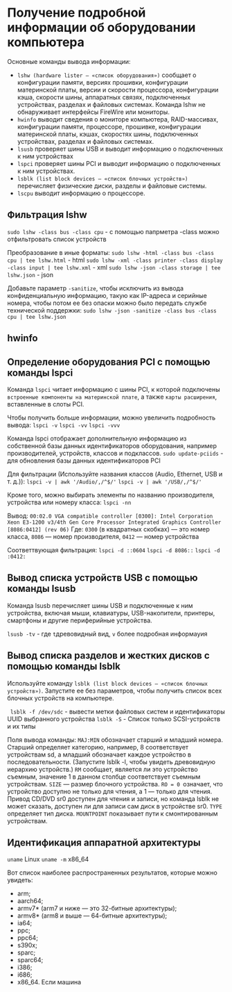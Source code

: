 # Получение подробной информации об оборудовании компьютера
Основные команды вывода информации:

- `lshw (hardware lister — «список оборудования»)` сообщает о конфигурации памяти, версиях прошивки, конфигурации материнской платы, версии и скорости процессора, конфигурации кэша, скорости шины, аппаратных связях, подключенных устройствах, разделах и файловых системах. Команда lshw не обнаруживает интерфейсы FireWire или мониторы.
- `hwinfo` выводит сведения о мониторе компьютера, RAID-массивах, конфигурации памяти, процессоре, прошивке, конфигурации материнской платы, кэшах, скоростях шины, подключенных устройствах, разделах и файловых системах.
- `lsusb` проверяет шины USB и выводит информацию о подключенных к ним устройствах
- `lspci` проверяет шины PCI и выводит информацию о подключенных к ним устройствах.
- `lsblk (list block devices — «список блочных устройств»)` перечисляет физические диски, разделы и файловые системы.
- `lscpu` выводит информацию о процессоре.

## Фильтрация lshw

`sudo lshw -class bus -class cpu` - с помощью папрметра -class можно отфильтровать список устройств

Преобразование в иные форматы:
`sudo lshw -html -class bus -class cpu | tee lshw.html` - html
`sudo lshw -xml -class printer -class display -class input | tee lshw.xml` - xml
`sudo lshw -json -class storage | tee lshw.json` - json

Добавьте параметр `-sanitize`, чтобы исключить из вывода конфиденциальную информацию, такую как IP-адреса и серийные номера, чтобы потом ее без опаски можно было передать службе технической поддержки:
`sudo lshw -json -sanitize -class bus -class cpu | tee lshw.json`

## hwinfo

## Определение оборудования PCI с помощью команды lspci

Команда `lspci` читает информацию с шины PCI, к которой подключены `встроенные компоненты на материнской плате`, а также `карты расширения`, вставленные в слоты PCI.

Чтобы получить больше информации, можно увеличить подробность вывода:
`lspci -v`
`lspci -vv`
`lspci -vvv`

Команда lspci отображает дополнительную информацию из собственной базы данных идентификаторов оборудования, например производителей, устройств, классов и подклассов.
`sudo update-pciids` -  для обновления базы данных идентификаторов PCI

Для фильтрации (Используйте названия классов (Audio, Ethernet, USB и т. д.)): 
`lspci -v | awk '/Audio/,/^$/'`
`lspci -v | awk '/USB/,/^$/'`

Кроме того, можно выбирать элементы по названию производителя, устройства или номеру класса:
`lspci -nn`

Вывод:
`00:02.0 VGA compatible controller [0300]: Intel Corporation Xeon E3-1200 v3/4th Gen Core Processor Integrated Graphics Controller [8086:0412] (rev 06)`
Где:
`0300` (в квадратных скобках) — это номер класса, 
`8086` — номер производителя, 
`0412` — номер устройства

Соответтвующая фильтрация:
`lspci -d ::0604`
`lspci -d 8086::`
`lspci -d :0412:`

## Вывод списка устройств USB с помощью команды lsusb
Команда lsusb перечисляет шины USB и подключенные к ним устройства, включая мыши, клавиатуры, USB-накопители, принтеры, смартфоны и другие периферийные устройства.

`lsusb -tv` - где `t`древовидный вид, `v` более подробная информауия

## Вывод списка разделов и жестких дисков с помощью команды lsblk
Используйте команду `lsblk (list block devices — «список блочных устройств»)`. Запустите ее без параметров, чтобы получить список всех блочных устройств на компьютере.

` lsblk -f /dev/sdc` - вывести метки файловых систем и идентификаторы UUID выбранного устройства
`lsblk -S` - Список только SCSI-устройств и их типы

Поля вывода команды:
`MAJ:MIN` обозначает старший и младший номера. Старший определяет категорию, например, 8 соответствует устройствам sd, а младший обозначает каждое устройство в последовательности. (Запустите lsblk -l, чтобы увидеть древовидную иерархию устройств.)
`RM` сообщает, является ли это устройство съемным, значение 1 в данном столбце соответствует съемным устройствам.
`SIZE` — размер блочного устройства.
`RO = 0 `означает, что устройство доступно не только для чтения, а 1 — только для чтения. Привод CD/DVD sr0 доступен для чтения и записи, но команда lsblk не может сказать, доступен ли для записи сам диск в устройстве sr0.
`TYPE` определяет тип диска.
`MOUNTPOINT` показывает пути к смонтированным устройствам.

## Идентификация аппаратной архитектуры
`uname`
Linux
`uname -m`
x86_64

Вот список наиболее распространенных результатов, которые можно увидеть:
- arm;
- aarch64;
- armv7* (arm7 и ниже — это 32-битные архитектуры);
- armv8* (arm8 и выше — 64-битные архитектуры);
- ia64;
- ppc;
- ppc64;
- s390x;
- sparc;
- sparc64;
- i386;
- i686;
- x86_64.
Если машина